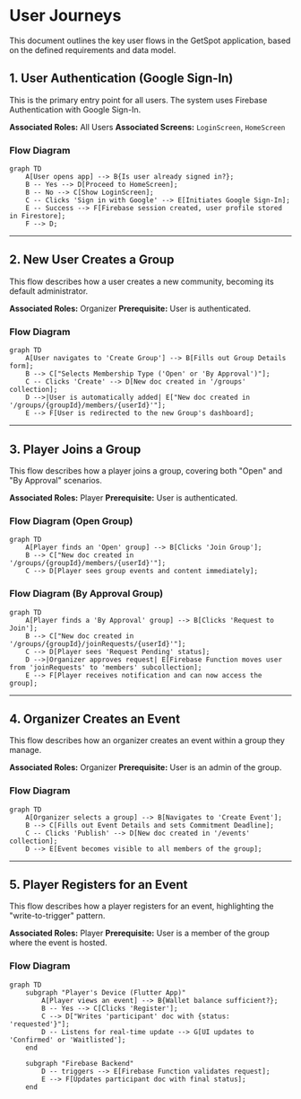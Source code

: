 # User Journeys

This document outlines the key user flows in the GetSpot application, based on the defined requirements and data model.

## 1. User Authentication (Google Sign-In)

This is the primary entry point for all users. The system uses Firebase Authentication with Google Sign-In.

**Associated Roles:** All Users
**Associated Screens:** `LoginScreen`, `HomeScreen`

### Flow Diagram

```mermaid
graph TD
    A[User opens app] --> B{Is user already signed in?};
    B -- Yes --> D[Proceed to HomeScreen];
    B -- No --> C[Show LoginScreen];
    C -- Clicks 'Sign in with Google' --> E[Initiates Google Sign-In];
    E -- Success --> F[Firebase session created, user profile stored in Firestore];
    F --> D;
```

---

## 2. New User Creates a Group

This flow describes how a user creates a new community, becoming its default administrator.

**Associated Roles:** Organizer
**Prerequisite:** User is authenticated.

### Flow Diagram

```mermaid
graph TD
    A[User navigates to 'Create Group'] --> B[Fills out Group Details form];
    B --> C["Selects Membership Type ('Open' or 'By Approval')"];
    C -- Clicks 'Create' --> D[New doc created in '/groups' collection];
    D -->|User is automatically added| E["New doc created in '/groups/{groupId}/members/{userId}'"];
    E --> F[User is redirected to the new Group's dashboard];
```

---

## 3. Player Joins a Group

This flow describes how a player joins a group, covering both "Open" and "By Approval" scenarios.

**Associated Roles:** Player
**Prerequisite:** User is authenticated.

### Flow Diagram (Open Group)

```mermaid
graph TD
    A[Player finds an 'Open' group] --> B[Clicks 'Join Group'];
    B --> C["New doc created in '/groups/{groupId}/members/{userId}'"];
    C --> D[Player sees group events and content immediately];
```

### Flow Diagram (By Approval Group)

```mermaid
graph TD
    A[Player finds a 'By Approval' group] --> B[Clicks 'Request to Join'];
    B --> C["New doc created in '/groups/{groupId}/joinRequests/{userId}'"];
    C --> D[Player sees 'Request Pending' status];
    D -->|Organizer approves request| E[Firebase Function moves user from 'joinRequests' to 'members' subcollection];
    E --> F[Player receives notification and can now access the group];
```

---

## 4. Organizer Creates an Event

This flow describes how an organizer creates an event within a group they manage.

**Associated Roles:** Organizer
**Prerequisite:** User is an admin of the group.

### Flow Diagram

```mermaid
graph TD
    A[Organizer selects a group] --> B[Navigates to 'Create Event'];
    B --> C[Fills out Event Details and sets Commitment Deadline];
    C -- Clicks 'Publish' --> D[New doc created in '/events' collection];
    D --> E[Event becomes visible to all members of the group];
```

---

## 5. Player Registers for an Event

This flow describes how a player registers for an event, highlighting the "write-to-trigger" pattern.

**Associated Roles:** Player
**Prerequisite:** User is a member of the group where the event is hosted.

### Flow Diagram

```mermaid
graph TD
    subgraph "Player's Device (Flutter App)"
        A[Player views an event] --> B{Wallet balance sufficient?};
        B -- Yes --> C[Clicks 'Register'];
        C --> D["Writes 'participant' doc with {status: 'requested'}"];
        D -- Listens for real-time update --> G[UI updates to 'Confirmed' or 'Waitlisted'];
    end

    subgraph "Firebase Backend"
        D -- triggers --> E[Firebase Function validates request];
        E --> F[Updates participant doc with final status];
    end
```
